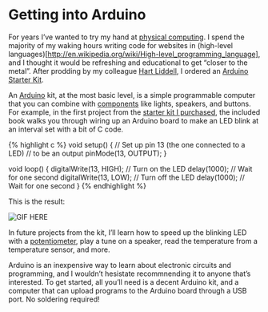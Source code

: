 # Getting into Arduino

For years I’ve wanted to try my hand at [physical computing](http://en.wikipedia.org/wiki/Physical_computing). I spend the majority of my waking hours writing code for websites in (high-level languages)[http://en.wikipedia.org/wiki/High-level_programming_language], and I thought it would be refreshing and educational to get “closer to the metal”. After prodding by my colleague [Hart Liddell](http://www.leapingfish.io), I ordered an [Arduino Starter Kit](http://www.amazon.com/dp/B00BT0NDB8/?tag=chrisltd-20).

An [Arduino](http://en.wikipedia.org/wiki/Arduino) kit, at the most basic level, is a simple programmable computer that you can combine with [components](http://store.arduino.cc/category/6) like lights, speakers, and buttons. For example, in the first project from the [starter kit I purchased](http://www.amazon.com/dp/B00BT0NDB8/?tag=chrisltd-20), the included book walks you through wiring up an Arduino board to make an LED blink at an interval set with a bit of C code.

{% highlight c %}
void setup() {
  // Set up pin 13 (the one connected to a LED)
  // to be an output
  pinMode(13, OUTPUT);
}

void loop() {
  digitalWrite(13, HIGH);   // Turn on the LED
  delay(1000);              // Wait for one second
  digitalWrite(13, LOW);    // Turn off the LED
  delay(1000);              // Wait for one second
}
{% endhighlight %}

This is the result:

![GIF HERE](#)

In future projects from the kit, I’ll learn how to speed up the blinking LED with a [potentiometer](http://en.wikipedia.org/wiki/Potentiometer), play a tune on a speaker, read the temperature from a temperature sensor, and more.

Arduino is an inexpensive way to learn about electronic circuits and programming, and I wouldn’t hesistate recommnending it to anyone that’s interested. To get started, all you’ll need is a decent Arduino kit, and a computer that can upload programs to the Arduino board through a USB port. No soldering required!